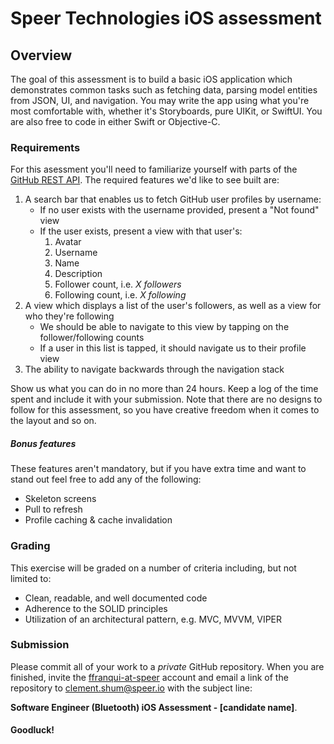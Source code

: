 # Speer Technologies iOS assessment


## Overview

The goal of this assessment is to build a basic iOS application which demonstrates common tasks such as fetching data, parsing model entities from JSON, UI, and navigation. You may write the app using what you're most comfortable with, whether it's Storyboards, pure UIKit, or SwiftUI. You are also free to code in either Swift or Objective-C.


### Requirements

For this asessment you'll need to familiarize yourself with parts of the [GitHub REST API](https://docs.github.com/en/rest). The required features we'd like to see built are:

1. A search bar that enables us to fetch GitHub user profiles by username:
    - If no user exists with the username provided, present a "Not found" view
    - If the user exists, present a view with that user's:
        1. Avatar
        2. Username
        3. Name
        4. Description
        5. Follower count, i.e. *X followers*
        6. Following count, i.e. *X following*
2. A view which displays a list of the user's followers, as well as a view for who they're following 
    - We should be able to navigate to this view by tapping on the follower/following counts 
    - If a user in this list is tapped, it should navigate us to their profile view
3. The ability to navigate backwards through the navigation stack

Show us what you can do in no more than 24 hours. Keep a log of the time spent and include it with your submission. Note that there are no designs to follow for this assessment, so you have creative freedom when it comes to the layout and so on.

##### Bonus features

These features aren't mandatory, but if you have extra time and want to stand out feel free to add any of the following:

- Skeleton screens
- Pull to refresh
- Profile caching & cache invalidation


### Grading

This exercise will be graded on a number of criteria including, but not limited to: 
- Clean, readable, and well documented code
- Adherence to the SOLID principles
- Utilization of an architectural pattern, e.g. MVC, MVVM, VIPER


### Submission

Please commit all of your work to a *private* GitHub repository. When you are finished, invite the [ffranqui-at-speer](https://github.com/ffranqui-at-speer) account and email a link of the repository to [clement.shum@speer.io](mailto:clement.shum@speer.io) with the subject line:

**Software Engineer (Bluetooth) iOS Assessment - [candidate name]**.


#### Goodluck!
